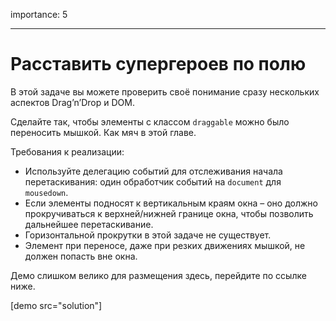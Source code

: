 importance: 5

---

# Расставить супергероев по полю

В этой задаче вы можете проверить своё понимание сразу нескольких аспектов Drag’n’Drop и DOM.

Сделайте так, чтобы элементы с классом `draggable` можно было переносить мышкой. Как мяч в этой главе.

Требования к реализации:

- Используйте делегацию событий для отслеживания начала перетаскивания: один обработчик событий на `document` для `mousedown`. 
- Если элементы подносят к вертикальным краям окна – оно должно прокручиваться к верхней/нижней границе окна, чтобы позволить дальнейшее перетаскивание.
- Горизонтальной прокрутки в этой задаче не существует.
- Элемент при переносе, даже при резких движениях мышкой, не должен попасть вне окна.

Демо слишком велико для размещения здесь, перейдите по ссылке ниже.

[demo src="solution"]
